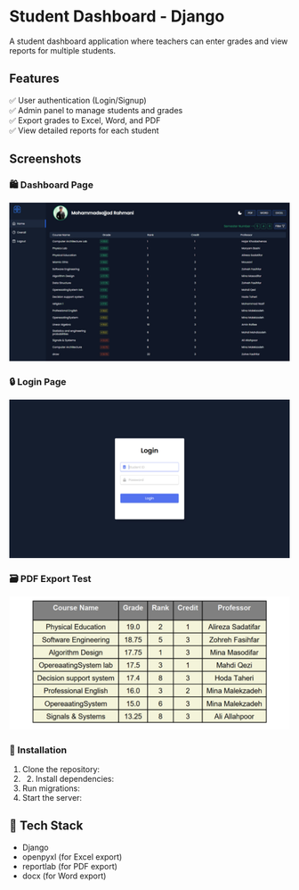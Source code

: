 # Student Dashboard - Django  
A student dashboard application where teachers can enter grades and view reports for multiple students.  

## Features  
✅ User authentication (Login/Signup)  
✅ Admin panel to manage students and grades  
✅ Export grades to Excel, Word, and PDF  
✅ View detailed reports for each student  

## Screenshots  
### 🛍️ Dashboard Page  
![Home Page](screenshots/home.jpg)  

### 🔒 Login Page  
![Login Page](screenshots/login.jpg)  

### 🗃️ PDF Export Test  
![Export Test](screenshots/pdf.jpg) 

### 🔹 Installation  
1. Clone the repository:
2. 2. Install dependencies:  
3. Run migrations:  
4. Start the server:  


## 📌 Tech Stack  
- Django    
- openpyxl (for Excel export)  
- reportlab (for PDF export)
- docx (for Word export)  
